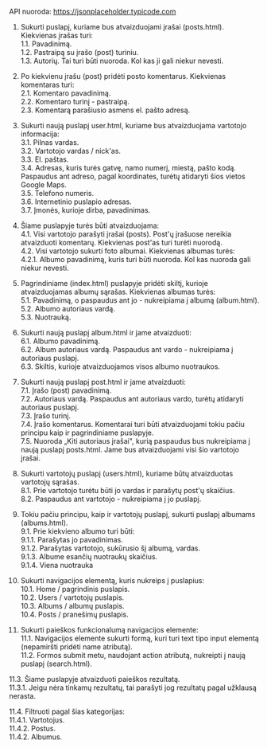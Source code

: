 

API nuoroda: <a target="_blank" href="https://jsonplaceholder.typicode.com">https://jsonplaceholder.typicode.com</a> 

1. Sukurti puslapį, kuriame bus atvaizduojami įrašai (posts.html). Kiekvienas įrašas turi:<br>
  1.1. Pavadinimą. <br>
  1.2. Pastraipą su įrašo (post) turiniu.<br>
  1.3. Autorių. Tai turi būti nuoroda. Kol kas ji gali niekur nevesti.<br>
  
  2. Po kiekvienu įrašu (post) pridėti posto komentarus. Kiekvienas komentaras turi:<br>
  2.1. Komentaro pavadinimą.<br>
  2.2. Komentaro turinį - pastraipą.<br>
  2.3. Komentarą parašiusio asmens el. pašto adresą.<br>

  3. Sukurti naują puslapį user.html, kuriame bus atvaizduojama vartotojo informacija:<br>
  3.1. Pilnas vardas.<br>
  3.2. Vartotojo vardas / nick'as.<br>
  3.3. El. paštas.<br>
  3.4. Adresas, kuris turės gatvę, namo numerį, miestą, pašto kodą. Paspaudus ant adreso, pagal koordinates, turėtų atidaryti šios vietos Google Maps.<br>
  3.5. Telefono numeris.<br>
  3.6. Internetinio puslapio adresas.<br>
  3.7. Įmonės, kurioje dirba, pavadinimas.<br>

  4. Šiame puslapyje turės būti atvaizduojama:<br>
  4.1. Visi vartotojo parašyti įrašai (posts). Post'ų įrašuose nereikia atvaizduoti komentarų. Kiekvienas post'as turi turėti nuorodą.<br>
  4.2. Visi vartotojo sukurti foto albumai. Kiekvienas albumas turės:<br>
    4.2.1. Albumo pavadinimą, kuris turi būti nuoroda. Kol kas nuoroda gali niekur nevesti.<br>

  5. Pagrindiniame (index.html) puslapyje pridėti skiltį, kurioje atvaizduojamas albumų sąrašas. Kiekvienas albumas turės:<br>
  5.1. Pavadinimą, o paspaudus ant jo - nukreipiama į albumą (album.html).<br>
  5.2. Albumo autoriaus vardą.<br>
  5.3. Nuotrauką.<br>

  6. Sukurti naują puslapį album.html ir jame atvaizduoti:<br>
  6.1. Albumo pavadinimą.<br>
  6.2. Album autoriaus vardą. Paspaudus ant vardo - nukreipiama į autoriaus puslapį.<br>
  6.3. Skiltis, kurioje atvaizduojamos visos albumo nuotraukos.<br>
  
7. Sukurti naują puslapį post.html ir jame atvaizduoti:<br>
  7.1. Įrašo (post) pavadinimą.<br>
  7.2. Autoriaus vardą. Paspaudus ant autoriaus vardo, turėtų atidaryti autoriaus puslapį.<br>
  7.3. Įrašo turinį.<br>
  7.4. Įrašo komentarus. Komentarai turi būti atvaizduojami tokiu pačiu principu kaip ir pagrindiniame puslapyje.<br>
  7.5. Nuoroda „Kiti autoriaus įrašai", kurią paspaudus bus nukreipiama į naują puslapį posts.html. Jame bus atvaizduojami visi šio vartotojo įrašai.<br>

8. Sukurti vartotojų puslapį (users.html), kuriame būtų atvaizduotas vartotojų sąrašas.<br>
  8.1. Prie vartotojo turėtu būti jo vardas ir parašytų post'ų skaičius.<br>
  8.2. Paspaudus ant vartotojo - nukreipiama į jo puslapį.<br>

9. Tokiu pačiu principu, kaip ir vartotojų puslapį, sukurti puslapį albumams (albums.html).<br>
  9.1. Prie kiekvieno albumo turi būti:<br>
    9.1.1. Parašytas jo pavadinimas.<br>
    9.1.2. Parašytas vartotojo, sukūrusio šį albumą, vardas.<br>
    9.1.3. Albume esančių nuotraukų skaičius.<br>
    9.1.4. Viena nuotrauka<br>

10. Sukurti navigacijos elementą, kuris nukreips į puslapius:<br>
  10.1. Home / pagrindinis puslapis.<br>
  10.2. Users / vartotojų puslapis.<br>
  10.3. Albums / albumų puslapis.<br>
  10.4. Posts / pranešimų puslapis.<br>

11. Sukurti paieškos funkcionalumą navigacijos elemente:<br>
  11.1. Navigacijos elemente sukurti formą, kuri turi text tipo input elementą (nepamiršti pridėti name atributą).<br>
  11.2. Formos submit metu, naudojant action atributą, nukreipti į naują puslapį (search.html).<br>
  
  11.3. Šiame puslapyje atvaizduoti paieškos rezultatą.<br>
    11.3.1. Jeigu nėra tinkamų rezultatų, tai parašyti jog rezultatų pagal užklausą nerasta.<br>
  
  11.4. Filtruoti pagal šias kategorijas:<br>
    11.4.1. Vartotojus.<br>
    11.4.2. Postus.<br>
    11.4.2. Albumus.<br>